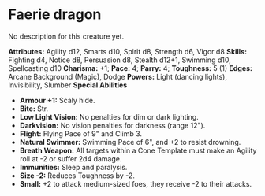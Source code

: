 # Faerie dragon

No description for this creature yet.

**Attributes:** Agility d12, Smarts d10, Spirit d8, Strength d6, Vigor
d8
**Skills:** Fighting d4, Notice d8, Persuasion d8, Stealth d12+1,
Swimming d10, Spellcasting d10
**Charisma:** +1; **Pace:** 4; **Parry:** 4; **Toughness:** 5 (1)
**Edges:** Arcane Background (Magic), Dodge
**Powers:** Light (dancing lights), Invisibility, Slumber
**Special Abilities**

- **Armour +1:** Scaly hide.
- **Bite:** Str.
- **Low Light Vision:** No penalties for dim or dark lighting.
- **Darkvision:** No vision penalties for darkness (range 12").
- **Flight:** Flying Pace of 9" and Climb 3.
- **Natural Swimmer:** Swimming Pace of 6", and +2 to resist drowning.
- **Breath Weapon:** All targets within a Cone Template must make an
Agility roll at -2 or suffer 2d4 damage.
- **Immunities:** Sleep and paralysis.
- **Size -2:** Reduces Toughness by -2.
- **Small:** +2 to attack medium-sized foes, they receive -2 to their
attacks.
